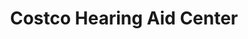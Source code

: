 ---
title: "Costco Hearing Aid Center"
url: /lake-stevens/costco-hearing-aid-center/
shop: hearing aids
---